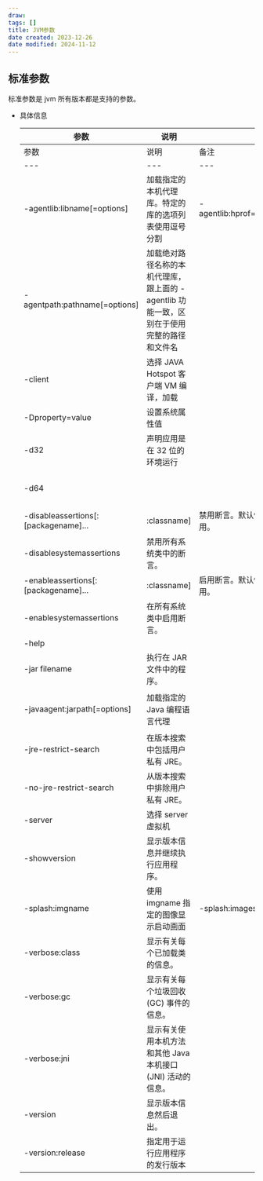 ```yaml
---
draw:
tags: []
title: JVM参数
date created: 2023-12-26
date modified: 2024-11-12
---
```


## 标准参数

标准参数是 jvm 所有版本都是支持的参数。

- 具体信息
    

    |参数|说明|备注|简写|  
    |---|---|---|---|  
    |参数|说明|备注|简写|  
    |---|---|---|---|  
    |-agentlib:libname[=options]|加载指定的本机代理库。特定的库的选项列表使用逗号分割|-agentlib:hprof=cpu=samples,interval=20,depth=3||  
    |-agentpath:pathname[=options]|加载绝对路径名称的本机代理库，跟上面的 -agentlib 功能一致，区别在于使用完整的路径和文件名|||  
    |-client|选择 JAVA Hotspot 客户端 VM 编译，加载||64 位版本的 jdk 默认使用 -server|  
    |-Dproperty=value|设置系统属性值||属性名称是一个不能带空格的字符串；属性值如果有空字符串使用双引号括住|  
    |-d32|声明应用是在 32 位的环境运行||默认使用 32 位|  
    |-d64|||目前只有 Java HotSpot Server VM 支持 64 位操作，并且 -server 选项在使用 -d64 时是隐含的。使用 -d64 会忽略 -client 选项。这在未来的版本中可能会发生变化。|  
    |-disableassertions[:[packagename]...|:classname]|禁用断言。默认情况下，所有包和类中的断言都被禁用。|要在特定包或类中显式启用断言，请使用 -enableassertions (-ea) 选项。|  
    |-disablesystemassertions|禁用所有系统类中的断言。||-dsa|  
    |-enableassertions[:[packagename]...|:classname]|启用断言。默认情况下，所有包和类中的断言都被禁用。||  
    |-enablesystemassertions|在所有系统类中启用断言。||-esa|  
    |-help|||-?|  
    |-jar filename|执行在 JAR 文件中的程序。||filename 参数是带有清单的 JAR 文件的名称，其中包含格式为 Main-Class:classname 的行，该行定义了具有公共静态 void main(String[]args) 方法的类，该方法用作应用程序的起点。|  
    |-javaagent:jarpath[=options]|加载指定的 Java 编程语言代理||[http://docs.oracle.com/javase/8/docs/api/java/lang/instrument/package-summary.html](http://docs.oracle.com/javase/8/docs/api/java/lang/instrument/package-summary.html)|  
    |-jre-restrict-search|在版本搜索中包括用户私有 JRE。|||  
    |-no-jre-restrict-search|从版本搜索中排除用户私有 JRE。|||  
    |-server|选择 server 虚拟机|||  
    |-showversion|显示版本信息并继续执行应用程序。|||  
    |-splash:imgname|使用 imgname 指定的图像显示启动画面|-splash:images/splash.gif||  
    |-verbose:class|显示有关每个已加载类的信息。|||  
    |-verbose:gc|显示有关每个垃圾回收 (GC) 事件的信息。|||  
    |-verbose:jni|显示有关使用本机方法和其他 Java 本机接口 (JNI) 活动的信息。|||  
    |-version|显示版本信息然后退出。|||  
    |-version:release|指定用于运行应用程序的发行版本|||
